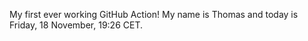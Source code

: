 My first ever working GitHub Action!
My name is Thomas and today is Friday, 18 November, 19:26 CET. 
